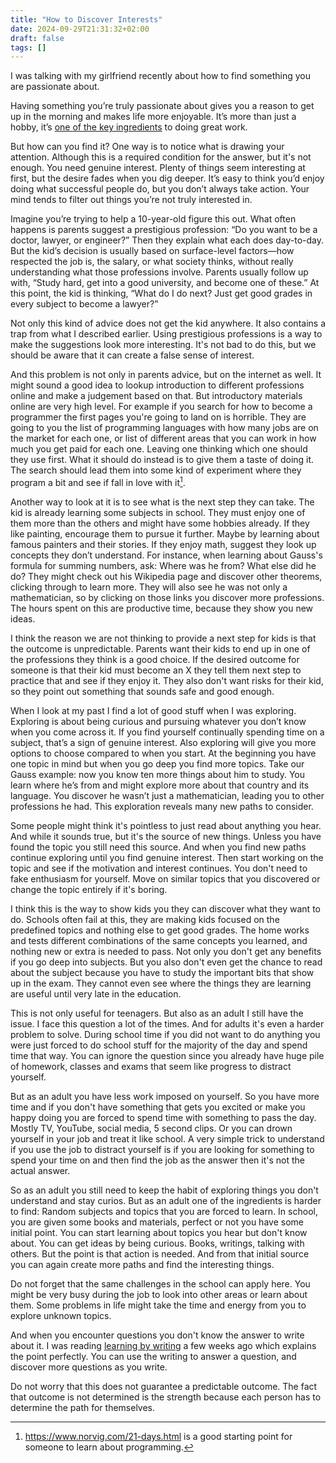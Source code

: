```yaml
---
title: "How to Discover Interests"
date: 2024-09-29T21:31:32+02:00
draft: false
tags: []
---
```


I was talking with my girlfriend recently about how to find something you are passionate about.

Having something you’re truly passionate about gives you a reason to get up in the morning and makes life more enjoyable.
It’s more than just a hobby, it’s [one of the key ingredients](https://paulgraham.com/genius.html) to doing great work.

But how can you find it?
One way is to notice what is drawing your attention.
Although this is a required condition for the answer, but it's not enough.
You need genuine interest.
Plenty of things seem interesting at first, but the desire fades when you dig deeper.
It’s easy to think you’d enjoy doing what successful people do, but you don’t always take action.
Your mind tends to filter out things you’re not truly interested in.

Imagine you’re trying to help a 10-year-old figure this out.
What often happens is parents suggest a prestigious profession: “Do you want to be a doctor, lawyer, or engineer?”
Then they explain what each does day-to-day.
But the kid’s decision is usually based on surface-level factors—how respected the job is, the salary, or what society thinks, without really understanding what those professions involve.
Parents usually follow up with, “Study hard, get into a good university, and become one of these.”
At this point, the kid is thinking, “What do I do next? Just get good grades in every subject to become a lawyer?”

Not only this kind of advice does not get the kid anywhere.
It also contains a trap from what I described earlier.
Using prestigious professions is a way to make the suggestions look more interesting.
It's not bad to do this, but we should be aware that it can create a false sense of interest.

And this problem is not only in parents advice, but on the internet as well.
It might sound a good idea to lookup introduction to different professions online and make a judgement based on that.
But introductory materials online are very high level.
For example if you search for how to become a programmer the first pages you're going to land on is horrible.
They are going to you the list of programming languages with how many jobs are on the market for each one, or list of different areas that you can work in how much you get paid for each one.
Leaving one thinking which one should they use first.
What it should do instead is to give them a taste of doing it.
The search should lead them into some kind of experiment where they program a bit and see if fall in love with it[^1].

Another way to look at it is to see what is the next step they can take.
The kid is already learning some subjects in school.
They must enjoy one of them more than the others and might have some hobbies already.
If they like painting, encourage them to pursue it further.
Maybe by learning about famous painters and their stories.
If they enjoy math, suggest they look up concepts they don’t understand.
For instance, when learning about Gauss's formula for summing numbers, ask: Where was he from? What else did he do? They might check out his Wikipedia page and discover other theorems, clicking through to learn more.
They will also see he was not only a mathematician, so by clicking on those links you discover more professions.
The hours spent on this are productive time, because they show you new ideas.

I think the reason we are not thinking to provide a next step for kids is that the outcome is unpredictable.
Parents want their kids to end up in one of the professions they think is a good choice.
If the desired outcome for someone is that their kid must become an X they tell them next step to practice that and see if they enjoy it.
They also don't want risks for their kid, so they point out something that sounds safe and good enough.

When I look at my past I find a lot of good stuff when I was exploring.
Exploring is about being curious and pursuing whatever you don’t know when you come across it. If you find yourself continually spending time on a subject, that’s a sign of genuine interest.
Also exploring will give you more options to choose compared to when you start.
At the beginning you have one topic in mind but when you go deep you find more topics.
Take our Gauss example: now you know ten more things about him to study. You learn where he’s from and might explore more about that country and its language. You discover he wasn’t just a mathematician, leading you to other professions he had. This exploration reveals many new paths to consider.

Some people might think it's pointless to just read about anything you hear.
And while it sounds true, but it's the source of new things.
Unless you have found the topic you still need this source.
And when you find new paths continue exploring until you find genuine interest.
Then start working on the topic and see if the motivation and interest continues.
You don't need to fake enthusiasm for yourself.
Move on similar topics that you discovered or change the topic entirely if it's boring.

I think this is the way to show kids you they can discover what they want to do.
Schools often fail at this, they are making kids focused on the predefined topics and nothing else to get good grades.
The home works and tests different combinations of the same concepts you learned, and nothing new or extra is needed to pass.
Not only you don't get any benefits if you go deep into subjects.
But you also don't even get the chance to read about the subject because you have to study the important bits that show up in the exam.
They cannot even see where the things they are learning are useful until very late in the education.

This is not only useful for teenagers.
But also as an adult I still have the issue.
I face this question a lot of the times.
And for adults it's even a harder problem to solve.
During school time if you did not want to do anything you were just forced to do school stuff for the majority of the day and spend time that way.
You can ignore the question since you already have huge pile of homework, classes and exams that seem like progress to distract yourself.

But as an adult you have less work imposed on yourself.
So you have more time and if you don't have something that gets you excited or make you happy doing you are forced to spend time with something to pass the day.
Mostly TV, YouTube, social media, 5 second clips.
Or you can drown yourself in your job and treat it like school.
A very simple trick to understand if you use the job to distract yourself is if you are looking for something to spend your time on and then find the job as the answer then it's not the actual answer.

So as an adult you still need to keep the habit of exploring things you don't understand and stay curios.
But as an adult one of the ingredients is harder to find: Random subjects and topics that you are forced to learn.
In school, you are given some books and materials, perfect or not you have some initial point.
You can start learning about topics you hear but don't know about.
You can get ideas by being curious. Books, writings, talking with others.
But the point is that action is needed.
And from that initial source you can again create more paths and find the interesting things.

Do not forget that the same challenges in the school can apply here.
You might be very busy during the job to look into other areas or learn about them.
Some problems in life might take the time and energy from you to explore unknown topics.

And when you encounter questions you don't know the answer to write about it.
I was reading [learning by writing](https://www.lesswrong.com/posts/ii4xtogen7AyYmN6B/learning-by-writing) a few weeks ago which explains the point perfectly.
You can use the writing to answer a question, and discover more questions as you write.

Do not worry that this does not guarantee a predictable outcome.
The fact that outcome is not determined is the strength because each person has to determine the path for themselves.

[^1]: <https://www.norvig.com/21-days.html> is a good starting point for someone to learn about programming.
